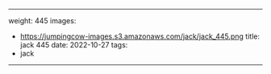 
---
weight: 445
images:
- https://jumpingcow-images.s3.amazonaws.com/jack/jack_445.png
title: jack 445
date: 2022-10-27
tags:
- jack
---
